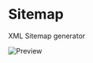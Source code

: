 # Sitemap
XML Sitemap generator

![Preview](https://raw.githubusercontent.com/RobiNN1/PHP-Fusion-Infusions/master/infusions/sitemap_panel/preview.png)
